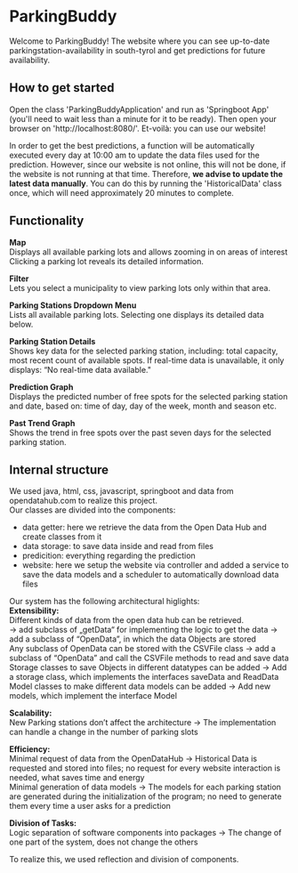 # ParkingBuddy
Welcome to ParkingBuddy! The website where you can see up-to-date parkingstation-availability in south-tyrol and get predictions for future availability.

## How to get started
Open the class 'ParkingBuddyApplication' and run as 'Springboot App' (you'll need to wait less than a minute for it to be ready). Then open your browser on 'http://localhost:8080/'. Et-voilà: you can use our website!  

In order to get the best predictions, a function will be automatically executed every day at 10:00 am to update the data files used for the prediction. However, since our website is not online, this will not be done, if the website is not running at that time. Therefore, **we advise to update the latest data manually**. You can do this by running the 'HistoricalData' class once, which will need approximately 20 minutes to complete.

## Functionality
**Map**  
Displays all available parking lots and allows zooming in on areas of interest Clicking a parking lot reveals its detailed information.  

**Filter**  
Lets you select a municipality to view parking lots only within that area.  

**Parking Stations Dropdown Menu**  
Lists all available parking lots. Selecting one displays its detailed data below.  

**Parking Station Details**  
Shows key data for the selected parking station, including: total capacity, most recent count of available spots. If real-time data is unavailable, it only displays: “No real-time data available."  

**Prediction Graph**  
Displays the predicted number of free spots for the selected parking station and date, based on: time of day, day of the week, month and season etc.  

**Past Trend Graph**  
Shows the trend in free spots over the past seven days for the selected parking station.

## Internal structure
We used java, html, css, javascript, springboot and data from opendatahub.com to realize this project.  
Our classes are divided into the components: 
- data getter: here we retrieve the data from the Open Data Hub and create classes from it
- data storage: to save data inside and read from files
- predicition: everything regarding the prediction
- website: here we setup the website via controller and added a service to save the data models and a scheduler to automatically download data files
  
Our system has the following architectural higlights:  
**Extensibility:**  
Different kinds of data from the open data hub can be retrieved.  
 -> add subclass of „getData“ for implementing the logic to get the data
 -> add a subclass of “OpenData”, in which the data Objects are stored  
Any subclass of OpenData can be stored with the CSVFile class
 -> add a subclass of “OpenData” and call the CSVFile methods to read and save data  
Storage classes to save Objects in different datatypes can be added
 -> Add a storage class, which implements the interfaces saveData and ReadData  
Model classes to make different data models can be added
 -> Add new models, which implement the interface Model  

**Scalability:**  
New Parking stations don’t affect the architecture
 -> The implementation can handle a change in the number of parking slots  

**Efficiency:**  
Minimal request of data from the OpenDataHub
 -> Historical Data is requested and stored into files; no request for every website interaction is needed, what saves time and energy  
Minimal generation of data models
 -> The models for each parking station are generated during the initialization of the program; no need to generate them every time a user asks for a prediction  

**Division of Tasks:**  
Logic separation of software components into packages
 -> The change of one part of the system, does not change the others  

To realize this, we used reflection and division of components.
